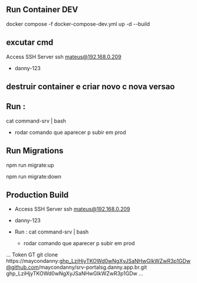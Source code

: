 ## Run Container DEV

docker compose -f docker-compose-dev.yml up -d --build

## excutar cmd
 Access SSH Server ssh mateus@192.168.0.209
- danny-123

## destruir container e criar novo c nova versao
## Run :
  cat command-srv | bash
  - rodar comando que aparecer p subir em prod

## Run Migrations
npm run migrate:up

npm run migrate:down

## Production Build
- Access SSH Server ssh mateus@192.168.0.209
- danny-123

- Run :
  cat command-srv | bash
  - rodar comando que aparecer p subir em prod

...
Token GT
git clone https://maycondanny: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@github.com/maycondanny/srv-portalsg.danny.app.br.git
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
...
